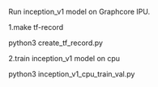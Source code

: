 Run inception_v1 model on Graphcore IPU.

1.make tf-record

python3 create_tf_record.py

2.train inception_v1 model on cpu

python3 inception_v1_cpu_train_val.py
